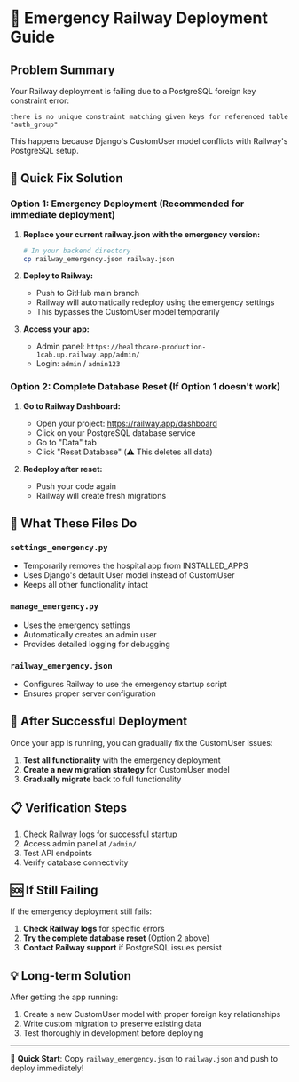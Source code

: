# 🚨 Emergency Railway Deployment Guide

## Problem Summary
Your Railway deployment is failing due to a PostgreSQL foreign key constraint error:
```
there is no unique constraint matching given keys for referenced table "auth_group"
```

This happens because Django's CustomUser model conflicts with Railway's PostgreSQL setup.

## 🚀 Quick Fix Solution

### Option 1: Emergency Deployment (Recommended for immediate deployment)

1. **Replace your current railway.json with the emergency version:**
   ```bash
   # In your backend directory
   cp railway_emergency.json railway.json
   ```

2. **Deploy to Railway:**
   - Push to GitHub main branch
   - Railway will automatically redeploy using the emergency settings
   - This bypasses the CustomUser model temporarily

3. **Access your app:**
   - Admin panel: `https://healthcare-production-1cab.up.railway.app/admin/`
   - Login: `admin` / `admin123`

### Option 2: Complete Database Reset (If Option 1 doesn't work)

1. **Go to Railway Dashboard:**
   - Open your project: https://railway.app/dashboard
   - Click on your PostgreSQL database service
   - Go to "Data" tab
   - Click "Reset Database" (⚠️ This deletes all data)

2. **Redeploy after reset:**
   - Push your code again
   - Railway will create fresh migrations

## 🔧 What These Files Do

### `settings_emergency.py`
- Temporarily removes the hospital app from INSTALLED_APPS
- Uses Django's default User model instead of CustomUser
- Keeps all other functionality intact

### `manage_emergency.py`
- Uses the emergency settings
- Automatically creates an admin user
- Provides detailed logging for debugging

### `railway_emergency.json`
- Configures Railway to use the emergency startup script
- Ensures proper server configuration

## 🎯 After Successful Deployment

Once your app is running, you can gradually fix the CustomUser issues:

1. **Test all functionality** with the emergency deployment
2. **Create a new migration strategy** for CustomUser model
3. **Gradually migrate** back to full functionality

## 📋 Verification Steps

1. Check Railway logs for successful startup
2. Access admin panel at `/admin/`
3. Test API endpoints
4. Verify database connectivity

## 🆘 If Still Failing

If the emergency deployment still fails:

1. **Check Railway logs** for specific errors
2. **Try the complete database reset** (Option 2 above)
3. **Contact Railway support** if PostgreSQL issues persist

## 💡 Long-term Solution

After getting the app running:
1. Create a new CustomUser model with proper foreign key relationships
2. Write custom migration to preserve existing data
3. Test thoroughly in development before deploying

---

🚀 **Quick Start**: Copy `railway_emergency.json` to `railway.json` and push to deploy immediately!